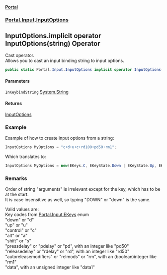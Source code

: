 #### [Portal](index.md 'index')
### [Portal.Input](Portal.Input.md 'Portal.Input').[InputOptions](InputOptions.md 'Portal.Input.InputOptions')

## InputOptions.implicit operator InputOptions(string) Operator

Cast operator.   
           Allows you to cast an input binding string to input options.

```csharp
public static Portal.Input.InputOptions implicit operator InputOptions(string InKeybindString);
```
#### Parameters

<a name='Portal.Input.InputOptions.op_ImplicitPortal.Input.InputOptions(string).InKeybindString'></a>

`InKeybindString` [System.String](https://docs.microsoft.com/en-us/dotnet/api/System.String 'System.String')

#### Returns
[InputOptions](InputOptions.md 'Portal.Input.InputOptions')

### Example
Example of how to create input options from a string:  
  
```csharp  
InputOptions MyOptions = "c+d+u+c+rd100+pd50+rm1";  
```  
Which translates to:  
  
```csharp  
InputOptions MyOptions = new(EKeys.C, EKeyState.Down | EKeyState.Up, EKeyModifiers.Control, 100, 50, true);  
```

### Remarks
Order of string "arguments" is irrelevant except for the key, which has to be at the start.  
It is case insensitive as well, so typing "DOWN" or "down" is the same.  
  
Valid values are:  
Key codes from [Portal.Input.EKeys](https://docs.microsoft.com/en-us/dotnet/api/Portal.Input.EKeys 'Portal.Input.EKeys') enum  
"down" or "d"  
"up" or "u"  
"control" or "c"  
"alt" or "a"  
"shift" or "s"  
"pressdelay" or "pdelay" or "pd", with an integer like "pd50"  
"releasedelay" or "rdelay" or "rd", with an integer like "rd50"  
"autoreleasemodifiers" or "relmods" or "rm", with an (boolean)integer like "rm1"  
"data", with an unsigned integer like "data1"
